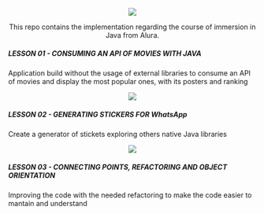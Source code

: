 
<p align="center">
<img src="https://user-images.githubusercontent.com/99100607/228341438-7c449e49-40c4-40bd-a38a-4c670ba05cae.png" />
</p>

<p align="center">This repo contains the implementation regarding the course of immersion in Java from Alura.</p>


<h5>LESSON 01 - CONSUMING AN API OF MOVIES WITH JAVA</h5>
<p> Application build without the usage of external libraries to consume an API of movies and display the most popular ones, with its posters and ranking</p>
  
<p align="center"> 
<img src="https://user-images.githubusercontent.com/99100607/228403127-82265ac6-9d64-4606-bda1-f0391be5e43d.PNG"/>
</p>

<h5>LESSON 02 - GENERATING STICKERS FOR WhatsApp</h5>
<p>Create a generator of stickets exploring others native Java libraries</p>
<p align="center"> 
<img src="https://user-images.githubusercontent.com/99100607/228903289-683ddbad-f9ef-4cba-af6e-b4ec83358e12.PNG"/>
</p>

<h5>LESSON 03 - CONNECTING POINTS, REFACTORING AND OBJECT ORIENTATION</h5>
<p>Improving the code with the needed refactoring to make the code easier to mantain and understand</p>

